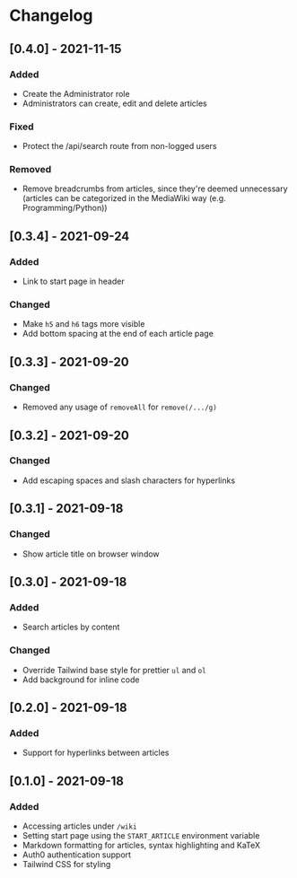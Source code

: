 # Changelog

## [0.4.0] - 2021-11-15

### Added

- Create the Administrator role
- Administrators can create, edit and delete articles

### Fixed

- Protect the /api/search route from non-logged users

### Removed

- Remove breadcrumbs from articles, since they're deemed unnecessary (articles
  can be categorized in the MediaWiki way (e.g. Programming/Python))

## [0.3.4] - 2021-09-24

### Added

- Link to start page in header

### Changed

- Make `h5` and `h6` tags more visible
- Add bottom spacing at the end of each article page

## [0.3.3] - 2021-09-20

### Changed

- Removed any usage of `removeAll` for `remove(/.../g)`

## [0.3.2] - 2021-09-20

### Changed

- Add escaping spaces and slash characters for hyperlinks

## [0.3.1] - 2021-09-18

### Changed

- Show article title on browser window

## [0.3.0] - 2021-09-18

### Added

- Search articles by content

### Changed

- Override Tailwind base style for prettier `ul` and `ol`
- Add background for inline code

## [0.2.0] - 2021-09-18

### Added

- Support for hyperlinks between articles

## [0.1.0] - 2021-09-18

### Added

- Accessing articles under `/wiki`
- Setting start page using the `START_ARTICLE` environment variable
- Markdown formatting for articles, syntax highlighting and KaTeX
- Auth0 authentication support
- Tailwind CSS for styling

